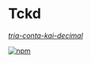 # Tckd

[_*t*ria-*c*onta-*k*ai-*d*ecimal_][base32]

[![npm](https://img.shields.io/npm/v/tckd.svg?style=flat-square)][npm]

[base32]: https://en.wikipedia.org/wiki/Base32
[npm]: https://www.npmjs.com/package/tckd
